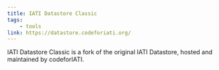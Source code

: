 ```yaml
---
title: IATI Datastore Classic
tags:
    - tools
link: https://datastore.codeforiati.org/
---
```


IATI Datastore Classic is a fork of the original IATI Datastore, hosted and maintained by codeforIATI.
